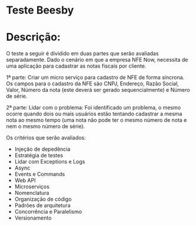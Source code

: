 # Teste Beesby

# Descrição:

  O teste a seguir é dividido em duas partes que serão avaliadas separadamente. Dado o cenário em que a empresa NFE Now, necessita de uma aplicação para cadastrar as notas fiscais por cliente.

1ª parte:
  Criar um micro serviço para cadastro de NFE de forma síncrona. Os campos para o cadastro da NFE são CNPJ, Endereço, Razão Social, Valor, Número da nota (este deverá ser gerado sequencialmente) e Número de série.
  
2ª parte:
  Lidar com o problema: 
    Foi identificado um problema, o mesmo ocorre quando dois ou mais usuários estão tentando cadastrar a mesma nota ao mesmo tempo (uma nota não pode ter o mesmo número de nota e nem o mesmo número de série).
    
Os critérios que serão avaliados:
  - Injeção de depedência
  - Estratégia de testes
  - Lidar com Exceptions e Logs
  - Async
  - Events e Commands
  - Web API
  - Microserviços
  - Nomenclatura
  - Organização de código
  - Padrões de arquitetura
  - Concorrência e Paralelismo
  - Versionamento
